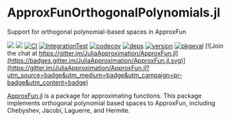 # ApproxFunOrthogonalPolynomials.jl
Support for orthogonal polynomial-based spaces in ApproxFun

[![](https://img.shields.io/badge/docs-stable-blue.svg)](https://JuliaApproximation.github.io/ApproxFun.jl/stable)
[![](https://img.shields.io/badge/docs-dev-blue.svg)](https://JuliaApproximation.github.io/ApproxFun.jl/dev)
[![CI](https://github.com/JuliaApproximation/ApproxFunOrthogonalPolynomials.jl/actions/workflows/ci.yml/badge.svg)](https://github.com/JuliaApproximation/ApproxFunOrthogonalPolynomials.jl/actions/workflows/ci.yml)
[![IntegrationTest](https://github.com/JuliaApproximation/ApproxFunOrthogonalPolynomials.jl/actions/workflows/downstream.yml/badge.svg)](https://github.com/JuliaApproximation/ApproxFunOrthogonalPolynomials.jl/actions/workflows/downstream.yml)
[![codecov](https://codecov.io/gh/JuliaApproximation/ApproxFunOrthogonalPolynomials.jl/branch/master/graph/badge.svg)](https://codecov.io/gh/JuliaApproximation/ApproxFunOrthogonalPolynomials.jl)
[![deps](https://juliahub.com/docs/ApproxFunOrthogonalPolynomials/deps.svg)](https://juliahub.com/ui/Packages/ApproxFunOrthogonalPolynomials/bk9eW?t=2)
[![version](https://juliahub.com/docs/ApproxFunOrthogonalPolynomials/version.svg)](https://juliahub.com/ui/Packages/ApproxFunOrthogonalPolynomials/bk9eW)
[![pkgeval](https://juliahub.com/docs/General/ApproxFunOrthogonalPolynomials/stable/pkgeval.svg)](https://juliahub.com/ui/Packages/General/ApproxFunOrthogonalPolynomials)
[![Join the chat at https://gitter.im/JuliaApproximation/ApproxFun.jl](https://badges.gitter.im/JuliaApproximation/ApproxFun.jl.svg)](https://gitter.im/JuliaApproximation/ApproxFun.jl?utm_source=badge&utm_medium=badge&utm_campaign=pr-badge&utm_content=badge)



[ApproxFun.jl](https://github.com/JuliaApproximation/ApproxFun.jl) is a package for approximating functions. This package implements orthogonal polynomial based spaces to ApproxFun, including Chebyshev, Jacobi, Laguerre, and Hermite.
